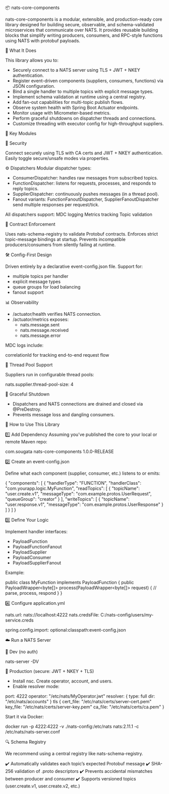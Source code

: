 📦 nats-core-components

nats-core-components is a modular, extensible, and production-ready core library designed for building secure, 
observable, and schema-validated microservices that communicate over NATS. It provides reusable building blocks 
that simplify writing producers, consumers, and RPC-style functions using NATS with protobuf payloads.

🚀 What It Does

This library allows you to:
* Securely connect to a NATS server using TLS + JWT + NKEY authentication. 
* Register event-driven components (suppliers, consumers, functions) via JSON configuration. 
* Bind a single handler to multiple topics with explicit message types. 
* Implement schema validation at runtime using a central registry. 
* Add fan-out capabilities for multi-topic publish flows. 
* Observe system health with Spring Boot Actuator endpoints. 
* Monitor usage with Micrometer-based metrics. 
* Perform graceful shutdowns on dispatcher threads and connections. 
* Customize threading with executor config for high-throughput suppliers.

🧱 Key Modules

🔐 Security

Connect securely using TLS with CA certs and JWT + NKEY authentication.
Easily toggle secure/unsafe modes via properties.

⚙️ Dispatchers
Modular dispatcher types:
* ConsumerDispatcher: handles raw messages from subscribed topics. 
* FunctionDispatcher: listens for requests, processes, and responds to reply topics. 
* SupplierDispatcher: continuously pushes messages (in a thread pool). 
* Fanout variants: FunctionFanoutDispatcher, SupplierFanoutDispatcher send multiple responses per request/tick.

All dispatchers support:
MDC logging
Metrics tracking
Topic validation

📜 Contract Enforcement

Uses nats-schema-registry to validate Protobuf contracts.
Enforces strict topic-message bindings at startup.
Prevents incompatible producers/consumers from silently failing at runtime.

🛠️ Config-First Design

Driven entirely by a declarative event-config.json file.
Support for:
* multiple topics per handler 
* explicit message types 
* queue groups for load balancing 
* fanout support

📊 Observability 

* /actuator/health verifies NATS connection. 
* /actuator/metrics exposes:
  * nats.message.sent 
  * nats.message.received 
  * nats.message.error

MDC logs include:

correlationId for tracking end-to-end request flow

🧵 Thread Pool Support

Suppliers run in configurable thread pools:

nats.supplier.thread-pool-size: 4

🚦 Graceful Shutdown

* Dispatchers and NATS connections are drained and closed via @PreDestroy. 
* Prevents message loss and dangling consumers.


🧪 How to Use This Library

1️⃣ Add Dependency
Assuming you’ve published the core to your local or remote Maven repo:

<dependency>
    <groupId>com.sougata</groupId>
    <artifactId>nats-core-components</artifactId>
    <version>1.0.0-RELEASE</version>
</dependency>

2️⃣ Create an event-config.json

Define what each component (supplier, consumer, etc.) listens to or emits:

{
"components": [
{
"handlerType": "FUNCTION",
"handlerClass": "com.yourapp.logic.MyFunction",
"readTopics": [
{
"topicName": "user.create.v1",
"messageType": "com.example.protos.UserRequest",
"queueGroup": "creator"
}
],
"writeTopics": [
{
"topicName": "user.response.v1",
"messageType": "com.example.protos.UserResponse"
}
]
}
]
}


3️⃣ Define Your Logic

Implement handler interfaces:
* PayloadFunction 
* PayloadFunctionFanout 
* PayloadSupplier 
* PayloadConsumer 
* PayloadSupplierFanout

Example:

public class MyFunction implements PayloadFunction {
public PayloadWrapper<byte[]> process(PayloadWrapper<byte[]> request) {
// parse, process, respond
}
}


4️⃣ Configure application.yml

nats.url: nats://localhost:4222
nats.credsFile: C:/nats-config/users/my-service.creds

spring.config.import: optional:classpath:event-config.json


☁️ Run a NATS Server

🧪 Dev (no auth)

nats-server -DV

🔐 Production (secure: JWT + NKEY + TLS)
* Install nsc.
Create operator, account, and users. 
* Enable resolver mode:

port: 4222
operator: "/etc/nats/MyOperator.jwt"
resolver: {
type: full
dir: "/etc/nats/accounts"
}
tls {
cert_file: "/etc/nats/certs/server-cert.pem"
key_file: "/etc/nats/certs/server-key.pem"
ca_file: "/etc/nats/certs/ca.pem"
}

Start it via Docker:

docker run -p 4222:4222 -v ./nats-config:/etc/nats nats:2.11.1 -c /etc/nats/nats-server.conf

🔍 Schema Registry

We recommend using a central registry like nats-schema-registry.

✔️ Automatically validates each topic’s expected Protobuf message
✔️ SHA-256 validation of .proto descriptors
✔️ Prevents accidental mismatches between producer and consumer
✔️ Supports versioned topics (user.create.v1, user.create.v2, etc.)
